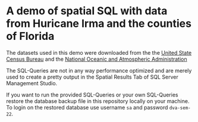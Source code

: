 # A demo of spatial SQL with data from Huricane Irma and the counties of Florida

The datasets used in this demo were downloaded from the the [United State Census Bureau](https://catalog.data.gov/dataset/tiger-line-shapefile-2017-state-florida-current-county-subdivision-state-base) and the [National Oceanic and Atmospheric Administration](https://www.nhc.noaa.gov/data/tcr/index.php?season=2017&basin=atl)

The SQL-Queries are not in any way performance optimized and are merely used to create a pretty output in the Spatial Results Tab of SQL Server Management Studio.

If you want to run the provided SQL-Queries or your own SQL-Queries restore the database backup file in this repository locally on your machine.
To login on the restored database use username `sa` and password `dva-sem-22`.
